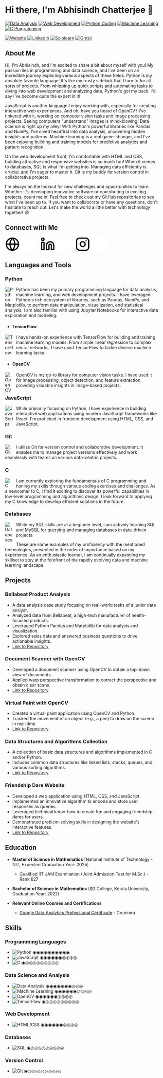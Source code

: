 # Hi there, I'm Abhisindh Chatterjee 👋

[![Data Analysis](https://img.shields.io/badge/-Data%20Analysis-brightgreen)](https://abhisindh.github.io/website)
[![Web Development](https://img.shields.io/badge/-Web%20Development-green)](https://abhisindh.github.io/website)
[![Python Coding](https://img.shields.io/badge/-Python%20Coding-brightgreen)](https://abhisindh.github.io/website)
[![Machine Learning](https://img.shields.io/badge/-Machine%20Learning-green)](https://abhisindh.github.io/website)
[![C Programming](https://img.shields.io/badge/-C%20Programming-brightgreen)](https://abhisindh.github.io/website)

[![Website](https://img.shields.io/badge/Website-000000?style=for-the-badge&logo=About.me&logoColor=white)](https://abhisindh.github.io/website)
[![LinkedIn](https://img.shields.io/badge/LinkedIn-0077B5?style=for-the-badge&logo=linkedin&logoColor=white)](https://www.linkedin.com/in/abhisindh)
[![Sololearn](https://img.shields.io/badge/-Sololearn-3a464b?style=for-the-badge&logo=Sololearn&logoColor=white)](https://www.sololearn.com/profile/10572241)
[![Gmail](https://img.shields.io/badge/Gmail-D14836?style=for-the-badge&logo=gmail&logoColor=white)](mailto:abhisindh123@gmail.com)

## About Me

Hi, I'm Abhisindh, and I'm excited to share a bit about myself with you! My passion lies in programming and data science, and I've been on an incredible journey exploring various aspects of these fields. Python is my absolute favorite language! It's like my trusty sidekick that I turn to for all sorts of projects. From whipping up quick scripts and automating tasks to diving into web development and analyzing data, Python's got my back. I'd say I've become quite the expert in it!

JavaScript is another language I enjoy working with, especially for creating interactive web experiences. And oh, have you heard of OpenCV? I've tinkered with it, working on computer vision tasks and image processing projects. Seeing computers "understand" images is mind-blowing! Data science is right up my alley! With Python's powerful libraries like Pandas and NumPy, I've dived headfirst into data analysis, uncovering hidden insights and patterns. Machine learning is a real game-changer, and I've been enjoying building and training models for predictive analytics and pattern recognition.

On the web development front, I'm comfortable with HTML and CSS, building attractive and responsive websites is so much fun! When it comes to databases, SQL is what I'm getting into. Managing data efficiently is crucial, and I'm eager to master it. Git is my buddy for version control in collaborative projects.

I'm always on the lookout for new challenges and opportunities to learn. Whether it's developing innovative software or contributing to exciting projects, count me in! Feel free to check out my GitHub repositories to see what I've been up to. If you want to collaborate or have any questions, don't hesitate to reach out. Let's make the world a little better with technology together! 😄


## Connect with Me

[![website](./img/globe-light.svg)](https://abhisindh.github.io/website#gh-light-mode-only)
[![website](./img/globe-dark.svg)](https://abhisindh.github.io/website#gh-dark-mode-only)
&nbsp;&nbsp;
[![website](./img/linkedin-light.svg)](https://www.linkedin.com/in/abhisindh#gh-light-mode-only)
[![website](./img/linkedin-dark.svg)](https://www.linkedin.com/in/abhisindh#gh-dark-mode-only)
&nbsp;&nbsp;
[![website](./img/instagram-light.svg)](https://instagram.com/abhisindh#gh-light-mode-only)
[![website](./img/instagram-dark.svg)](https://instagram.com/abhisindh#gh-dark-mode-only)

## Languages and Tools

### Python

[<img align="left" alt="Python" width="26px" src="https://upload.wikimedia.org/wikipedia/commons/c/c3/Python-logo-notext.svg" style="padding-right:10px;" />](https://www.python.org/)

Python has been my primary programming language for data analysis, machine learning, and web development projects. I have leveraged Python's rich ecosystem of libraries, such as Pandas, NumPy, and Matplotlib, to perform data manipulation, visualization, and statistical analysis. I am also familiar with using Jupyter Notebooks for interactive data exploration and modeling.

- #### TensorFlow

[<img align="left" alt="TensorFlow" width="26px" src="https://upload.wikimedia.org/wikipedia/commons/thumb/2/2d/Tensorflow_logo.svg/115px-Tensorflow_logo.svg.png?20170429160244" style="padding-right:10px;" />](https://www.tensorflow.org/)

I have hands-on experience with TensorFlow for building and training machine learning models. From simple linear regression to complex neural networks, I have used TensorFlow to tackle diverse machine learning tasks.

- #### OpenCV

[<img align="left" alt="OpenCV" width="26px" src="https://opencv.org/wp-content/uploads/2022/05/logo.png" style="padding-right:10px;"/>](https://opencv.org/)

OpenCV is my go-to library for computer vision tasks. I have used it for image processing, object detection, and feature extraction, providing valuable insights in image-based projects.

### JavaScript

[<img align="left" alt="JavaScript" width="26px" src="https://upload.wikimedia.org/wikipedia/commons/6/6a/JavaScript-logo.png" style="padding-right:10px;" />](https://www.javascript.com/)

While primarily focusing on Python, I have experience in building interactive web applications using modern JavaScript frameworks like React. I'm proficient in frontend development using HTML, CSS, and JavaScript.

### Git

[<img align="left" alt="Git" width="26px" src="https://cdn.jsdelivr.net/gh/devicons/devicon/icons/git/git-original.svg" style="padding-right:10px;" />](https://git-scm.com/)

I utilize Git for version control and collaborative development. It enables me to manage project versions effectively and work seamlessly with teams on various data-centric projects.

### C

[<img align="left" alt="C" width="26px" src="https://cdn.jsdelivr.net/gh/devicons/devicon/icons/c/c-original.svg" style="padding-right:10px;" />](https://en.wikipedia.org/wiki/C_(programming_language))

I am currently exploring the fundamentals of C programming and honing my skills through various coding exercises and challenges. As a newcomer to C, I find it exciting to discover its powerful capabilities in low-level programming and algorithmic design. I look forward to applying my C knowledge to develop efficient solutions in the future.

### Databases

[<img align="left" alt="Databases" width="26px" src="https://img.icons8.com/ios/50/000000/database.png" style="padding-right:10px;" />](https://www.mysql.com/)

While my SQL skills are at a beginner level, I am actively learning SQL and MySQL for querying and managing databases in data-driven projects.

These are some examples of my proficiency with the mentioned technologies, presented in the order of importance based on my experience. As an enthusiastic learner, I am continually expanding my skillset to stay at the forefront of the rapidly evolving data and machine learning landscape.


## Projects

### Bellabeat Product Analysis
- A data analysis case study focusing on real-world tasks of a junior data analyst.
- Analyzed data from Bellabeat, a high-tech manufacturer of health-focused products.
- Leveraged Python Pandas and Matplotlib for data analysis and visualization.
- Explored sales data and answered business questions to drive actionable insights.
- [Link to Repository](https://github.com/abhisindh/Bellabeat_Product_Analysis)

### Document Scanner with OpenCV
- Developed a document scanner using OpenCV to obtain a top-down view of documents.
- Applied warp perspective transformation to correct the perspective and obtain clear scans.
- [Link to Repository](https://github.com/abhisindh/document-scanner)

### Virtual Paint with OpenCV
- Created a virtual paint application using OpenCV and Python.
- Tracked the movement of an object (e.g., a pen) to draw on the screen in real-time.
- [Link to Repository](https://github.com/abhisindh/Virtual-Paint)

### Data Structures and Algorithms Collection
- A collection of basic data structures and algorithms implemented in C and/or Python.
- Includes common data structures like linked lists, stacks, queues, and various sorting algorithms.
- [Link to Repository](https://github.com/abhisindh/Data-Structures-and-Algorithms)

### Friendship Dare Website
- Developed a web application using HTML, CSS, and JavaScript.
- Implemented an innovative algorithm to encode and store user responses as queries.
- Leveraged technical know-how to create fun and engaging friendship dares for users.
- Demonstrated problem-solving skills in designing the website's interactive features.
- [Link to Repository](https://github.com/abhisindh/friendship-dare)

## Education

- **Master of Science in Mathematics** (National Institute of Technology - NIT, Expected Graduation Year: 2025)
  - Qualified IIT JAM Examination (Joint Admission Test for M.Sc.) - Rank 827

- **Bachelor of Science in Mathematics** (SD College, Kerala University, Graduation Year: 2022)

- **Relevant Online Courses and Certifications**
  - [Google Data Analytics Professional Certificate](https://www.coursera.org/professional-certificates/google-data-analytics) - Coursera


## Skills
### Programming Languages
- ![Python](https://img.shields.io/badge/Python-Advanced-brightgreen) ◉◉◉◉◉◉◉◉◉◉
- ![JavaScript](https://img.shields.io/badge/JavaScript-Intermediate-yellow) ◉◉◉◉◉◉◎◎◎◎
- ![C](https://img.shields.io/badge/C-Beginner-red) ◉◎◎◎◎◎◎◎◎◎

### Data Science and Analysis
- ![Data Analysis](https://img.shields.io/badge/Data%20Analysis-Intermediate-yellow) ◉◉◉◉◉◉◉◎◎◎
- ![Machine Learning](https://img.shields.io/badge/Machine%20Learning-Intermediate-yellow) ◉◉◉◉◉◉◎◎◎◎
- ![OpenCV](https://img.shields.io/badge/OpenCV-Intermediate-yellow) ◉◉◉◉◉◉◎◎◎◎
- ![TensorFlow](https://img.shields.io/badge/TensorFlow-Beginner-red) ◉◎◎◎◎◎◎◎◎◎

### Web Development
- ![HTML/CSS](https://img.shields.io/badge/HTML%2FCSS-Intermediate-yellow) ◉◉◉◉◉◉◎◎◎◎

### Databases
- ![SQL](https://img.shields.io/badge/SQL-Beginner-red) ◉◎◎◎◎◎◎◎◎◎

### Version Control
- ![Git](https://img.shields.io/badge/Git-Beginner-red) ◉◎◎◎◎◎◎◎◎◎










